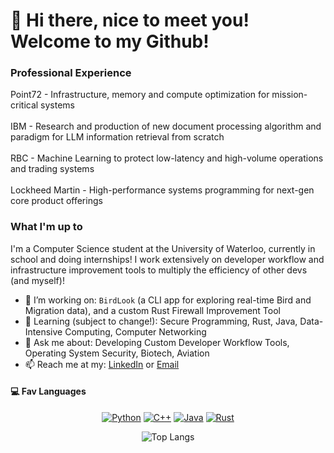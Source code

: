 # 👋 Hi there, nice to meet you! Welcome to my Github! 

### Professional Experience
Point72 - Infrastructure, memory and compute optimization for mission-critical systems  
<br>
IBM - Research and production of new document processing algorithm and paradigm for LLM information retrieval from scratch   
<br>
RBC - Machine Learning to protect low-latency and high-volume operations and trading systems  
<br>
Lockheed Martin - High-performance systems programming for next-gen core product offerings  

### What I'm up to
I'm a Computer Science student at the University of Waterloo, currently in school and doing internships! I work extensively on developer workflow and infrastructure improvement tools to multiply the efficiency of other devs (and myself)!

- 🔭 I’m working on: `BirdLook` (a CLI app for exploring real-time Bird and Migration data), and a custom Rust Firewall Improvement Tool
- 🌱 Learning (subject to change!): Secure Programming, Rust, Java, Data-Intensive Computing, Computer Networking
- 💬 Ask me about: Developing Custom Developer Workflow Tools, Operating System Security, Biotech, Aviation
- 📫 Reach me at my: [LinkedIn](https://www.linkedin.com/in/andy-si-761712214) or [Email](mailto:asi@uwaterloo.ca)


#### 💻 Fav Languages
<div align="center">

[![Python](https://img.shields.io/badge/Python-3670A0?style=for-the-badge&logo=python&logoColor=ffdd54)](https://www.python.org/)
[![C++](https://img.shields.io/badge/C++-00599C?style=for-the-badge&logo=cplusplus&logoColor=white)](https://isocpp.org/)
[![Java](https://img.shields.io/badge/Java-ED8B00?style=for-the-badge&logo=openjdk&logoColor=white)](https://www.java.com/)
[![Rust](https://img.shields.io/badge/Rust-000000?style=for-the-badge&logo=rust&logoColor=white)](https://www.rust-lang.org/)



![Top Langs](https://github-readme-stats.vercel.app/api/top-langs/?username=andy586586&layout=compact&theme=tokyonight&hide_border=true)


</div>

